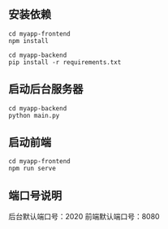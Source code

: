 ## 安装依赖
```
cd myapp-frontend
npm install

cd myapp-backend
pip install -r requirements.txt
```

## 启动后台服务器
```
cd myapp-backend
python main.py
```

## 启动前端
```
cd myapp-frontend
npm run serve
```

## 端口号说明
后台默认端口号：2020
前端默认端口号：8080
